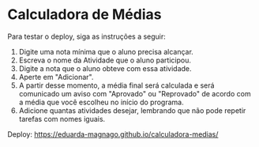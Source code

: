 # Calculadora de Médias
Para testar o deploy, siga as instruções a seguir:<br>
1) Digite uma nota mínima que o aluno precisa alcançar.<br>
2) Escreva o nome da Atividade que o aluno participou.<br>
3) Digite a nota que o aluno obteve com essa atividade.<br>
4) Aperte em "Adicionar".<br>
5) A partir desse momento, a média final será calculada e será comunicado um aviso com "Aprovado" ou "Reprovado" de acordo com a média que você escolheu no início do programa.<br>
6) Adicione quantas atividades desejar, lembrando que não pode repetir tarefas com nomes iguais.<br>

Deploy: https://eduarda-magnago.github.io/calculadora-medias/
